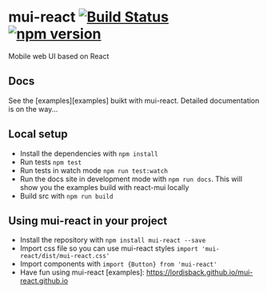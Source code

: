 # mui-react [![Build Status](https://travis-ci.org/lordisback/mui-react.svg?branch=master)](https://travis-ci.org/lordisback/mui-react) [![npm version](https://badge.fury.io/js/mui-react.svg)](https://badge.fury.io/js/mui-react)
Mobile web UI based on React

## Docs

See the [examples][examples] buikt with mui-react. Detailed documentation is on the way...

## Local setup

- Install the dependencies with  `npm install`
- Run tests `npm test`
- Run tests in watch mode `npm run test:watch`
- Run the docs site in development mode with `npm run docs`. This will show you the examples build with react-mui locally
- Build src with `npm run build`

## Using mui-react in your project

- Install the repository with `npm install mui-react --save`
- Import css file so you can use mui-react styles `import 'mui-react/dist/mui-react.css'`
- Import components with `import {Button} from 'mui-react'`
- Have fun using mui-react
[examples]: https://lordisback.github.io/mui-react.github.io
